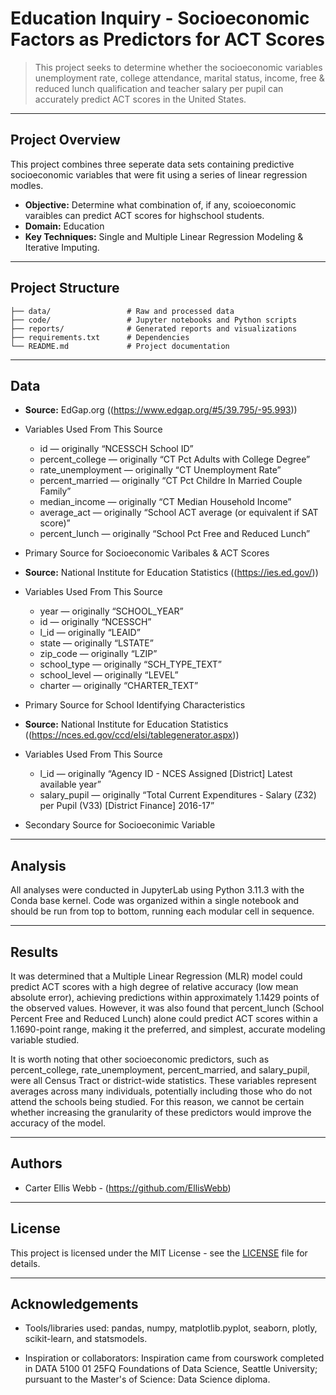 # Education Inquiry - Socioeconomic Factors as Predictors for ACT Scores

> This project seeks to determine whether the socioeconomic variables unemployment rate, college attendance, marital status, income, free & reduced lunch qualification and teacher salary per pupil can accurately predict ACT scores in the United States. 

---

## Project Overview

This project combines three seperate data sets containing predictive socioeconomic variables that were fit using a series of linear regression modles. 


- **Objective:** Determine what combination of, if any, scoioeconomic varaibles can predict ACT scores for highschool students. 
- **Domain:** Education
- **Key Techniques:** Single and Multiple Linear Regression Modeling & Iterative Imputing. 

---

## Project Structure

```
├── data/                 # Raw and processed data
├── code/                 # Jupyter notebooks and Python scripts
├── reports/              # Generated reports and visualizations
├── requirements.txt      # Dependencies
└── README.md             # Project documentation
```

---

## Data

- **Source:** EdGap.org ((https://www.edgap.org/#5/39.795/-95.993))
- Variables Used From This Source
  	- id — originally “NCESSCH School ID”
	- percent_college — originally “CT Pct Adults with College Degree”
	- rate_unemployment — originally “CT Unemployment Rate”
	- percent_married — originally “CT Pct Childre In Married Couple Family”
	- median_income — originally “CT Median Household Income”
	- average_act — originally “School ACT average (or equivalent if SAT score)”
	- percent_lunch — originally “School Pct Free and Reduced Lunch”
- Primary Source for Socioeconomic Varibales & ACT Scores 



- **Source:** National Institute for Education Statistics ((https://ies.ed.gov/))
- Variables Used From This Source
	- year — originally “SCHOOL_YEAR”
	- id — originally “NCESSCH”
	- l_id — originally “LEAID”
	- state — originally “LSTATE”
	- zip_code — originally “LZIP”
	- school_type — originally “SCH_TYPE_TEXT”
	- school_level — originally “LEVEL”
	- charter — originally “CHARTER_TEXT”
- Primary Source for School Identifying Characteristics



- **Source:** National Institute for Education Statistics ((https://nces.ed.gov/ccd/elsi/tablegenerator.aspx))
- Variables Used From This Source
	- l_id — originally “Agency ID - NCES Assigned [District] Latest available year”
	- salary_pupil — originally “Total Current Expenditures - Salary (Z32) per Pupil (V33) [District Finance] 2016-17”
- Secondary Source for Socioeconimic Variable 

---

## Analysis

All analyses were conducted in JupyterLab using Python 3.11.3 with the Conda base kernel. Code was organized within a single notebook and should be run from top to bottom, running each modular cell in sequence.

---

## Results

It was determined that a Multiple Linear Regression (MLR) model could predict ACT scores with a high degree of relative accuracy (low mean absolute error), achieving predictions within approximately 1.1429 points of the observed values. However, it was also found that percent_lunch (School Percent Free and Reduced Lunch) alone could predict ACT scores within a 1.1690-point range, making it the preferred, and simplest, accurate modeling variable studied.

It is worth noting that other socioeconomic predictors, such as percent_college, rate_unemployment, percent_married, and salary_pupil, were all Census Tract or district-wide statistics. These variables represent averages across many individuals, potentially including those who do not attend the schools being studied. For this reason, we cannot be certain whether increasing the granularity of these predictors would improve the accuracy of the model.

---

## Authors

- Carter Ellis Webb - (https://github.com/EllisWebb)

---

## License

This project is licensed under the MIT License - see the [LICENSE](LICENSE) file for details.

---

## Acknowledgements

- Tools/libraries used: pandas, numpy, matplotlib.pyplot, seaborn, plotly, scikit-learn, and statsmodels.
  
- Inspiration or collaborators: Inspiration came from courswork completed in DATA 5100 01 25FQ Foundations of Data Science, Seattle University; pursuant to the Master's of Science: Data Science diploma.
